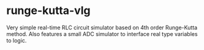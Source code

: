# runge-kutta-vlg
Very simple real-time RLC circuit simulator based on 4th order Runge-Kutta method. Also features a small ADC simulator to interface real type variables to logic.
